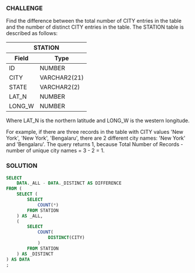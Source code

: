 ### CHALLENGE

Find the difference between the total number of CITY entries in the table and the number of distinct CITY entries in the table.
The STATION table is described as follows:
<table>
  <thead>
    <tr>
      <th colspan="2">STATION</th>
    </tr>
    <tr>
      <th>Field</th>
      <th>Type</th>
    </tr>
  </thead>
  <tbody>
    <tr>
      <td>ID</td>
      <td>NUMBER</td>
    </tr>
    <tr>
      <td>CITY</td>
      <td>VARCHAR2(21)</td>
    </tr>
    <tr>
      <td>STATE</td>
      <td>VARCHAR2(2)</td>
    </tr>
    <tr>
      <td>LAT_N</td>
      <td>NUMBER</td>
    </tr>
    <tr>
      <td>LONG_W</td>
      <td>NUMBER</td>
    </tr>
  </tbody>
</table>

Where LAT_N is the northern latitude and LONG_W is the western longitude.

For example, if there are three records in the table with CITY values 'New York', 'New York', 'Bengalaru', there are 2 different city names: 'New York' and 'Bengalaru'. The query returns 1, because Total Number of Records - number of unique city names = 3 - 2 = 1.

### SOLUTION 
```sql
SELECT
    DATA._ALL - DATA._DISTINCT AS DIFFERENCE
FROM (
    SELECT (
        SELECT
            COUNT(*)
        FROM STATION
    ) AS _ALL,
    (
        SELECT
            COUNT(
                DISTINCT(CITY)
            )
        FROM STATION
    ) AS _DISTINCT
) AS DATA
;
```